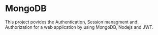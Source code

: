 # MongoDB
This project povides the Authentication, Session managment and Authorization for a web application by using MongoDB, Nodejs and JWT.
